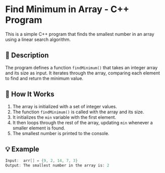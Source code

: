 
# Find Minimum in Array - C++ Program

This is a simple C++ program that finds the smallest number in an array using a linear search algorithm.

## 📄 Description

The program defines a function `findMinimum()` that takes an integer array and its size as input. It iterates through the array, comparing each element to find and return the minimum value.

## 🧾 How It Works

1. The array is initialized with a set of integer values.
2. The function `findMinimum()` is called with the array and its size.
3. It initializes the `min` variable with the first element.
4. It then loops through the rest of the array, updating `min` whenever a smaller element is found.
5. The smallest number is printed to the console.

## 💡 Example

```cpp
Input:  arr[] = {9, 2, 14, 7, 3}
Output: The smallest number in the array is: 2
